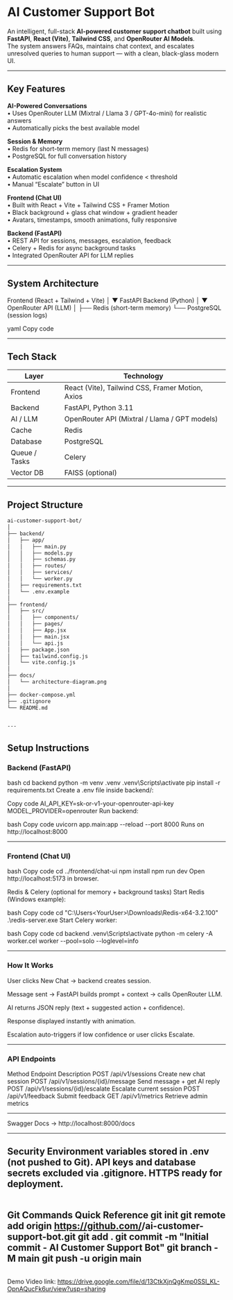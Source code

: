 # AI Customer Support Bot

An intelligent, full-stack **AI-powered customer support chatbot** built using **FastAPI**, **React (Vite)**, **Tailwind CSS**, and **OpenRouter AI Models**.  
The system answers FAQs, maintains chat context, and escalates unresolved queries to human support — with a clean, black-glass modern UI.

---

## Key Features

**AI-Powered Conversations**  
• Uses OpenRouter LLM (Mixtral / Llama 3 / GPT-4o-mini) for realistic answers  
• Automatically picks the best available model  

 **Session & Memory**  
• Redis for short-term memory (last N messages)  
• PostgreSQL for full conversation history  

**Escalation System**  
• Automatic escalation when model confidence < threshold  
• Manual “Escalate” button in UI  

**Frontend (Chat UI)**  
• Built with React + Vite + Tailwind CSS + Framer Motion  
• Black background + glass chat window + gradient header  
• Avatars, timestamps, smooth animations, fully responsive  

**Backend (FastAPI)**  
• REST API for sessions, messages, escalation, feedback  
• Celery + Redis for async background tasks  
• Integrated OpenRouter API for LLM replies  

---

##  System Architecture

Frontend (React + Tailwind + Vite)
│
▼
FastAPI Backend (Python)
│
▼
OpenRouter API (LLM)
│
├── Redis (short-term memory)
└── PostgreSQL (session logs)

yaml
Copy code

---

## Tech Stack

| Layer | Technology |
|--------|-------------|
| Frontend | React (Vite), Tailwind CSS, Framer Motion, Axios |
| Backend | FastAPI, Python 3.11 |
| AI / LLM | OpenRouter API (Mixtral / Llama / GPT models) |
| Cache | Redis |
| Database | PostgreSQL |
| Queue / Tasks | Celery |
| Vector DB | FAISS (optional) |

---

## Project Structure
```bash
ai-customer-support-bot/
│
├── backend/
│   ├── app/
│   │   ├── main.py
│   │   ├── models.py
│   │   ├── schemas.py
│   │   ├── routes/
│   │   ├── services/
│   │   └── worker.py
│   ├── requirements.txt
│   └── .env.example
│
├── frontend/
│   ├── src/
│   │   ├── components/
│   │   ├── pages/
│   │   ├── App.jsx
│   │   ├── main.jsx
│   │   └── api.js
│   ├── package.json
│   ├── tailwind.config.js
│   └── vite.config.js
│
├── docs/
│   └── architecture-diagram.png
│
├── docker-compose.yml
├── .gitignore
└── README.md


---
```
## Setup Instructions

### Backend (FastAPI)

bash
cd backend
python -m venv .venv
.venv\Scripts\activate
pip install -r requirements.txt
Create a .env file inside backend/:

Copy code
AI_API_KEY=sk-or-v1-your-openrouter-api-key
MODEL_PROVIDER=openrouter
Run backend:

bash
Copy code
uvicorn app.main:app --reload --port 8000
 Runs on http://localhost:8000


---

### Frontend (Chat UI)
bash
Copy code
cd ../frontend/chat-ui
npm install
npm run dev
 Open http://localhost:5173 in browser.

 Redis & Celery (optional for memory + background tasks)
Start Redis (Windows example):

bash
Copy code
cd "C:\Users\<YourUser>\Downloads\Redis-x64-3.2.100"
.\redis-server.exe
Start Celery worker:

bash
Copy code
cd backend
.venv\Scripts\activate
python -m celery -A worker.cel worker --pool=solo --loglevel=info

---
### How It Works
User clicks New Chat → backend creates session.

Message sent → FastAPI builds prompt + context → calls OpenRouter LLM.

AI returns JSON reply (text + suggested action + confidence).

Response displayed instantly with animation.

Escalation auto-triggers if low confidence or user clicks Escalate.

---

### API Endpoints
Method	Endpoint	Description
POST	/api/v1/sessions	Create new chat session
POST	/api/v1/sessions/{id}/message	Send message + get AI reply
POST	/api/v1/sessions/{id}/escalate	Escalate current session
POST	/api/v1/feedback	Submit feedback
GET	/api/v1/metrics	Retrieve admin metrics

---

Swagger Docs → http://localhost:8000/docs

--- 
Security
   Environment variables stored in .env (not pushed to Git).
   API keys and database secrets excluded via .gitignore.
   HTTPS ready for deployment.
---
```
```
Git Commands Quick Reference
git init
git remote add origin https://github.com/<username>/ai-customer-support-bot.git
git add .
git commit -m "Initial commit - AI Customer Support Bot"
git branch -M main
git push -u origin main
---
```
```
Demo Video link:
https://drive.google.com/file/d/13CtkXjnQgKmp0SSI_KL-OpnAQucFk6ur/view?usp=sharing


